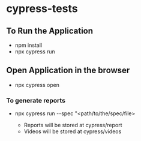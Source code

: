 # cypress-tests

## To Run the Application
  - npm install
  - npx cypress run

## Open Application in the browser
  - npx cypress open
 
### To generate reports
  - npx cypress run --spec "<path/to/the/spec/file>

      - Reports will be stored at cypress/report
      - Videos will be stored at cypress/videos
